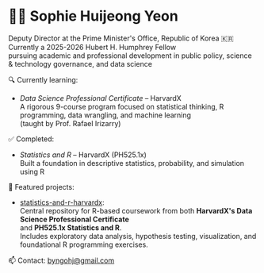 # 👩‍💻 Sophie Huijeong Yeon

Deputy Director at the Prime Minister's Office, Republic of Korea 🇰🇷  
Currently a 2025-2026 Hubert H. Humphrey Fellow  
pursuing academic and professional development in public policy, science & technology governance, and data science

🔍 Currently learning:
- *Data Science Professional Certificate* – HarvardX  
  A rigorous 9-course program focused on statistical thinking, R programming, data wrangling, and machine learning  
  (taught by Prof. Rafael Irizarry)

✅ Completed:
- *Statistics and R* – HarvardX (PH525.1x)  
  Built a foundation in descriptive statistics, probability, and simulation using R

📁 Featured projects:
- [statistics-and-r-harvardx](https://github.com/huijeong-yeon/statistics-and-r-harvardx):  
  Central repository for R-based coursework from both **HarvardX's Data Science Professional Certificate**  
  and **PH525.1x Statistics and R**.  
  Includes exploratory data analysis, hypothesis testing, visualization, and foundational R programming exercises.
  
📫 Contact: byngohj@gmail.com
